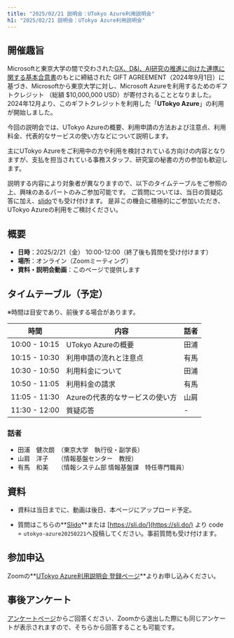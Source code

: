 ```yaml
---
title: "2025/02/21 説明会：UTokyo Azure利用説明会"
h1: "2025/02/21 説明会：UTokyo Azure利用説明会"
---
```


## 開催趣旨

Microsoftと東京大学の間で交わされた[GX、D&I、AI研究の推進に向けた連携に関する基本合意書](https://www.u-tokyo.ac.jp/focus/ja/articles/z1701_00012.html)のもとに締結された GIFT AGREEMENT（2024年9月1日）に基づき、Microsoftから東京大学に対し、Microsoft Azureを利用するためのギフトクレジット （総額 $10,000,000 USD）が寄付されることとなりました。
2024年12月より、このギフトクレジットを利用した「**UTokyo Azure**」の利用が開始しました。

今回の説明会では、UTokyo Azureの概要、利用申請の方法および注意点、利用料金、代表的なサービスの使い方などについて説明します。

主にUTokyo Azureをご利用中の方や利用を検討されている方向けの内容となりますが、支払を担当されている事務スタッフ、研究室の秘書の方の参加も歓迎します。

説明する内容により対象者が異なりますので、以下のタイムテーブルをご参照の上、興味のあるパートのみご参加可能です。
ご質問については、当日の質疑応答に加え、[slido](https://app.sli.do/event/ig9R1n6FPpnuPoQrDtyje8)でも受け付けます。
是非この機会に積極的にご参加いただき、UTokyo Azureの利用をご検討ください。

## 概要
- **日時**：2025/2/21（金） 10:00-12:00（終了後も質問を受け付けます）
- **場所**：オンライン（Zoomミーティング）
- **資料・説明会動画**：このページで提供します

## タイムテーブル（予定）
※時間は目安であり、前後する場合があります。

| 時間   | 内容   | 話者   |
|--------|--------|--------|
| 10:00 - 10:15 | UTokyo Azureの概要   | 田浦   |
| 10:15 - 10:30  | 利用申請の流れと注意点   | 有馬   |
| 10:30 - 10:50  | 利用料金について   | 田浦   |
| 10:50 - 11:05  | 利用料金の請求 | 有馬 |
| 11:05 - 11:30 | Azureの代表的なサービスの使い方   | 山肩 |
| 11:30 - 12:00 | 質疑応答 | - |


   
### 話者
- 田浦　健次朗　（東京大学　執行役・副学長）
- 山肩　洋子　　（情報基盤センター　教授）
- 有馬　和美　　（情報システム部 情報基盤課　特任専門職員）

## 資料

- 資料は当日までに、動画は後日、本ページにアップロード予定。

- 質問はこちらの**[Slido](https://app.sli.do/event/ig9R1n6FPpnuPoQrDtyje8)**または [https://sli.do/](https://sli.do/) より code = `utokyo-azure20250221`へ投稿してください。事前質問も受け付けます。



## 参加申込
Zoomの**[UTokyo Azure利用説明会 登録ページ](https://u-tokyo-ac-jp.zoom.us/meeting/register/NsntDBBiSUecESy1vR58bw)**よりお申し込みください。

## 事後アンケート
[アンケートページ](https://forms.office.com/r/isDrWCDBKg)からご回答ください．Zoomから退出した際にも同じアンケートが表示されますので、そちらから回答することも可能です。
